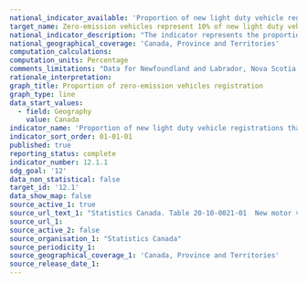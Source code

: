 ```yaml
---
national_indicator_available: 'Proportion of new light duty vehicle registrations that are zero-emission vehicles'
target_name: Zero-emission vehicles represent 10% of new light duty vehicle sales by 2025, 30% by 2030 and 100% by 2040
national_indicator_description: "The indicator represents the proportion of new registration that was for zero-emission vehicles, by geography."
national_geographical_coverage: 'Canada, Province and Territories'
computation_calculations: 
computation_units: Percentage
comments_limitations: "Data for Newfoundland and Labrador, Nova Scotia and Alberta are currently not available due to contractual limitations of the existing data sharing agreement. Total vehicle type excludes buses, trailers, recreational vehicles, motorcycles, snowmobiles, golf carts, etcetera."
rationale_interpretation: 
graph_title: Proportion of zero-emission vehicles registration
graph_type: line
data_start_values:
  - field: Geography
    value: Canada
indicator_name: 'Proportion of new light duty vehicle registrations that are zero-emission vehicles'
indicator_sort_order: 01-01-01
published: true
reporting_status: complete
indicator_number: 12.1.1
sdg_goal: '12'
data_non_statistical: false
target_id: '12.1'
data_show_map: false
source_active_1: true
source_url_text_1: "Statistics Canada. Table 20-10-0021-01  New motor vehicle registrations"
source_url_1: 
source_active_2: false
source_organisation_1: "Statistics Canada"
source_periodicity_1: 
source_geographical_coverage_1: 'Canada, Province and Territories'
source_release_date_1: 
---
```


